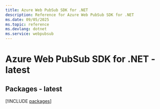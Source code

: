 ```yaml
---
title: Azure Web PubSub SDK for .NET
description: Reference for Azure Web PubSub SDK for .NET
ms.date: 09/05/2025
ms.topic: reference
ms.devlang: dotnet
ms.service: webpubsub
---
```

# Azure Web PubSub SDK for .NET - latest
## Packages - latest
[!INCLUDE [packages](web-pubsub-index.md)]